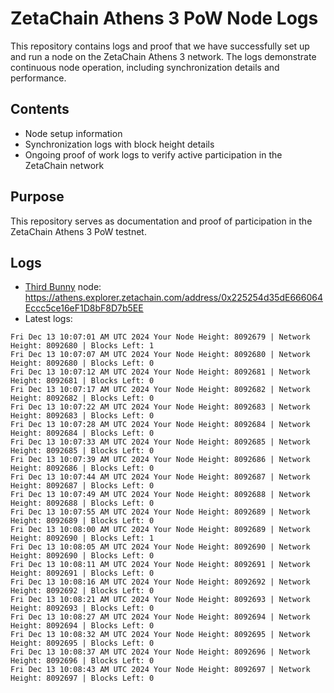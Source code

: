 # ZetaChain Athens 3 PoW Node Logs
This repository contains logs and proof that we have successfully set up and run a node on the ZetaChain Athens 3 network. The logs demonstrate continuous node operation, including synchronization details and performance.

## Contents
- Node setup information
- Synchronization logs with block height details
- Ongoing proof of work logs to verify active participation in the ZetaChain network

## Purpose
This repository serves as documentation and proof of participation in the ZetaChain Athens 3 PoW testnet.

## Logs

- [Third Bunny](https://thirdbunny.xyz/) node: https://athens.explorer.zetachain.com/address/0x225254d35dE666064Eccc5ce16eF1D8bF8D7b5EE
- Latest logs:
```
Fri Dec 13 10:07:01 AM UTC 2024 Your Node Height: 8092679 | Network Height: 8092680 | Blocks Left: 1
Fri Dec 13 10:07:07 AM UTC 2024 Your Node Height: 8092680 | Network Height: 8092680 | Blocks Left: 0
Fri Dec 13 10:07:12 AM UTC 2024 Your Node Height: 8092681 | Network Height: 8092681 | Blocks Left: 0
Fri Dec 13 10:07:17 AM UTC 2024 Your Node Height: 8092682 | Network Height: 8092682 | Blocks Left: 0
Fri Dec 13 10:07:22 AM UTC 2024 Your Node Height: 8092683 | Network Height: 8092683 | Blocks Left: 0
Fri Dec 13 10:07:28 AM UTC 2024 Your Node Height: 8092684 | Network Height: 8092684 | Blocks Left: 0
Fri Dec 13 10:07:33 AM UTC 2024 Your Node Height: 8092685 | Network Height: 8092685 | Blocks Left: 0
Fri Dec 13 10:07:39 AM UTC 2024 Your Node Height: 8092686 | Network Height: 8092686 | Blocks Left: 0
Fri Dec 13 10:07:44 AM UTC 2024 Your Node Height: 8092687 | Network Height: 8092687 | Blocks Left: 0
Fri Dec 13 10:07:49 AM UTC 2024 Your Node Height: 8092688 | Network Height: 8092688 | Blocks Left: 0
Fri Dec 13 10:07:55 AM UTC 2024 Your Node Height: 8092689 | Network Height: 8092689 | Blocks Left: 0
Fri Dec 13 10:08:00 AM UTC 2024 Your Node Height: 8092689 | Network Height: 8092690 | Blocks Left: 1
Fri Dec 13 10:08:05 AM UTC 2024 Your Node Height: 8092690 | Network Height: 8092690 | Blocks Left: 0
Fri Dec 13 10:08:11 AM UTC 2024 Your Node Height: 8092691 | Network Height: 8092691 | Blocks Left: 0
Fri Dec 13 10:08:16 AM UTC 2024 Your Node Height: 8092692 | Network Height: 8092692 | Blocks Left: 0
Fri Dec 13 10:08:21 AM UTC 2024 Your Node Height: 8092693 | Network Height: 8092693 | Blocks Left: 0
Fri Dec 13 10:08:27 AM UTC 2024 Your Node Height: 8092694 | Network Height: 8092694 | Blocks Left: 0
Fri Dec 13 10:08:32 AM UTC 2024 Your Node Height: 8092695 | Network Height: 8092695 | Blocks Left: 0
Fri Dec 13 10:08:37 AM UTC 2024 Your Node Height: 8092696 | Network Height: 8092696 | Blocks Left: 0
Fri Dec 13 10:08:43 AM UTC 2024 Your Node Height: 8092697 | Network Height: 8092697 | Blocks Left: 0
```
